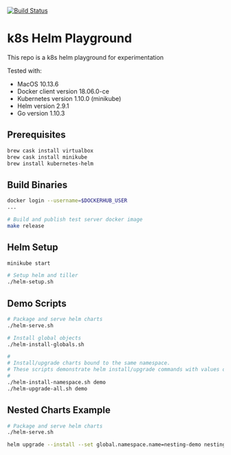 [![Build Status](https://travis-ci.org/sha1n/k8s-helm-playground.svg?branch=master)](https://travis-ci.org/sha1n/k8s-helm-playground)

# k8s Helm Playground
This repo is a k8s helm playground for experimentation  

Tested with: 
* MacOS 10.13.6
* Docker client version 18.06.0-ce
* Kubernetes version 1.10.0 (minikube)
* Helm version 2.9.1
* Go version 1.10.3

## Prerequisites
```bash
brew cask install virtualbox
brew cask install minikube
brew install kubernetes-helm
```

## Build Binaries 
```bash
docker login --username=$DOCKERHUB_USER
...

# Build and publish test server docker image
make release
```

## Helm Setup
```bash
minikube start

# Setup helm and tiller
./helm-setup.sh
```

## Demo Scripts
```bash
# Package and serve helm charts 
./helm-serve.sh

# Install global objects
./helm-install-globals.sh

#
# Install/upgrade charts bound to the same namespace.
# These scripts demonstrate helm install/upgrade commands with values overriding and basic usage of the helm test functionality.
#
./helm-install-namespace.sh demo
./helm-upgrade-all.sh demo
```

## Nested Charts Example
```bash
# Package and serve helm charts
./helm-serve.sh

helm upgrade --install --set global.namespace.name=nesting-demo nesting-demo local/nesting-example-0.1.0.tgz
```
